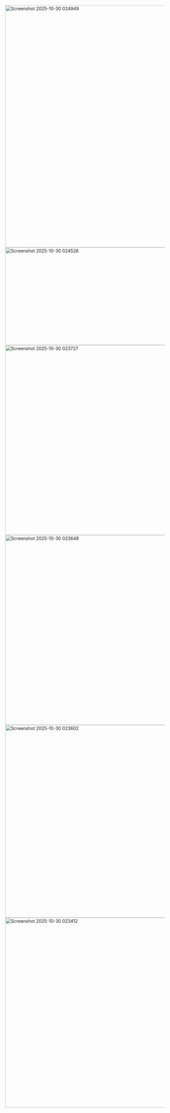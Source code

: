 <img width="1271" height="764" alt="Screenshot 2025-10-30 024949" src="https://github.com/user-attachments/assets/71b11535-caa5-4760-983a-1676fe6ce9f7" />
<img width="1247" height="308" alt="Screenshot 2025-10-30 024526" src="https://github.com/user-attachments/assets/b5123384-7373-4d28-ab32-ddf68de4a588" />
<img width="959" height="599" alt="Screenshot 2025-10-30 023727" src="https://github.com/user-attachments/assets/c039d432-7e5d-44e6-85fa-f499682b1d04" />
<img width="959" height="599" alt="Screenshot 2025-10-30 023648" src="https://github.com/user-attachments/assets/11bd4c34-fb29-4a0b-82ff-c7af6c690484" />
<img width="989" height="608" alt="Screenshot 2025-10-30 023602" src="https://github.com/user-attachments/assets/ef72a3e8-c82e-4a0b-86a6-afab7647a564" />
<img width="962" height="599" alt="Screenshot 2025-10-30 023412" src="https://github.com/user-attachments/assets/74de0fe8-2020-4684-a735-0c5a54003ac3" />
